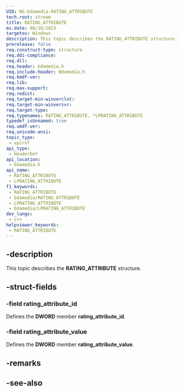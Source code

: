 ```yaml
---
UID: NS:bdamedia.RATING_ATTRIBUTE
tech.root: stream
title: RATING_ATTRIBUTE
ms.date: 08/16/2023
targetos: Windows
description: This topic describes the RATING_ATTRIBUTE structure.
prerelease: false
req.construct-type: structure
req.ddi-compliance: 
req.dll: 
req.header: bdamedia.h
req.include-header: Bdamedia.h
req.kmdf-ver: 
req.lib: 
req.max-support: 
req.redist: 
req.target-min-winverclnt: 
req.target-min-winversvr: 
req.target-type: 
req.typenames: RATING_ATTRIBUTE, *LPRATING_ATTRIBUTE
typedef_isUnnamed: true
req.umdf-ver: 
req.unicode-ansi: 
topic_type:
 - apiref
api_type:
 - HeaderDef
api_location:
 - bdamedia.h
api_name:
 - RATING_ATTRIBUTE
 - LPRATING_ATTRIBUTE
f1_keywords:
 - RATING_ATTRIBUTE
 - bdamedia/RATING_ATTRIBUTE
 - LPRATING_ATTRIBUTE
 - bdamedia/LPRATING_ATTRIBUTE
dev_langs:
 - c++
helpviewer_keywords:
 - RATING_ATTRIBUTE
---
```


## -description

This topic describes the **RATING_ATTRIBUTE** structure.

## -struct-fields

### -field rating_attribute_id

Defines the **DWORD** member **rating_attribute_id**.

### -field rating_attribute_value

Defines the **DWORD** member **rating_attribute_value**.

## -remarks

## -see-also

